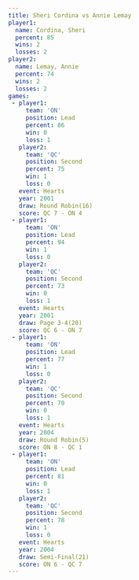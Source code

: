 ```yaml
---
title: Sheri Cordina vs Annie Lemay
player1:              
  name: Cordina, Sheri
  percent: 85         
  wins: 2             
  losses: 2           
player2:              
  name: Lemay, Annie  
  percent: 74         
  wins: 2             
  losses: 2           
games:
 - player1:        
     team: 'ON'    
     position: Lead
     percent: 86   
     win: 0        
     loss: 1       
   player2:          
     team: 'QC'      
     position: Second
     percent: 75     
     win: 1          
     loss: 0         
   event: Hearts        
   year: 2001           
   draw: Round Robin(16)
   score: QC 7 - ON 4   
 - player1:        
     team: 'ON'    
     position: Lead
     percent: 94   
     win: 1        
     loss: 0       
   player2:          
     team: 'QC'      
     position: Second
     percent: 73     
     win: 0          
     loss: 1         
   event: Hearts     
   year: 2001        
   draw: Page 3-4(20)
   score: QC 6 - ON 7
 - player1:        
     team: 'ON'    
     position: Lead
     percent: 77   
     win: 1        
     loss: 0       
   player2:          
     team: 'QC'      
     position: Second
     percent: 70     
     win: 0          
     loss: 1         
   event: Hearts       
   year: 2004          
   draw: Round Robin(5)
   score: ON 8 - QC 1  
 - player1:        
     team: 'ON'    
     position: Lead
     percent: 81   
     win: 0        
     loss: 1       
   player2:          
     team: 'QC'      
     position: Second
     percent: 78     
     win: 1          
     loss: 0         
   event: Hearts       
   year: 2004          
   draw: Semi-Final(21)
   score: ON 6 - QC 7  
---
```

